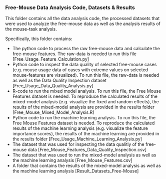 ### Free-Mouse Data Analysis Code, Datasets & Results

This folder contains all the data analysis code, the processed datasets that were used to analyze the
free-mouse data as well as the analysis results of the mouse-task analysis.

Specifically, this folder contains:

- The python code to process the raw free-mouse data and calculate the free-mouse features. The raw-data is needed to run this
file [Free_Usage_Feature_Calculation.py]
- Python code to inspect the data quality of selected free-mouse cases (e.g. mouse usage data of cases with extreme values
on selected mouse-features are visualized). To run this file, the raw-data is needed as well as the Data Quality
Inspection dataset [Free_Usage_Data_Quality_Analysis.py]
- R-code to run the mixed model analysis. To run this file, the Free Mouse Features dataset is needed.
To reproduce the calculated results of the mixed-model analysis (e.g. visualize the fixed and random effects),
the results of the mixed-model analysis are provided in the results folder [Free_Mouse_Mixed_Model_Analysis.R]
- Python code to run the machine learning analysis. To run this file, the Free Mouse Features dataset is needed.
To reproduce the calculated results of the machine learning analysis (e.g. visualize
the feature importance scores), the results of the machine learning are provided in the results folder [Free_Usage_Machine_Learning_Analysis.py]
- The dataset that was used for inspecting the data qualitiy of the free-mouse data [Free_Mouse_Features_Data_Quality_Inspection.csv]
- The dataset that was used to run the mixed-model analysis as well as the machine learning analysis [Free_Mouse_Features.csv]
- A folder that contains the results of the mixed-model analysis as well as the machine learning analysis [Result_Datasets_Free-Mouse]